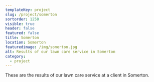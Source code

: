 ```yaml
---
templateKey: project
slug: /project/somerton
sortorder: 1250
visible: true
header: false
featured: false
title: Somerton
location: Somerton
featuredimage: /img/somerton.jpg
alt: Results of our lawn care service in Somerton
category:
  - project
---
```

These are the results of our lawn care service at a client in Somerton.



